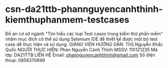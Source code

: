 ﻿# csn-da21ttb-phannguyencanhthinh-kiemthuphanmem-testcases
Đồ án cơ sở ngành "Tìm hiểu các loại Test cases trong kiểm thử phần mềm" nhằm mục đích có thể sử dụng Selenium IDE để thiết kế được một bộ test case dễ thực hiện và sử dụng.
GIẢNG VIÊN HƯỚNG DẪN:
	ThS.Nguyễn Khắc Quốc
NGƯỜI THỰC HIỆN:
	Phan Nguyễn Cảnh Thịnh
	MSSV: 110121235
	Mã lớp: DA21TTB
LIÊN HỆ
Email: phannguyencanhthinh@gmail.com
Số điện thoại: 0858370899
